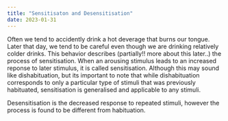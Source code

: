 ```yaml
---
title: "Sensitisaton and Desensitisation"
date: 2023-01-31
---
```


Often we tend to accidently drink a hot deverage that burns our tongue. Later that day, we tend to be careful even though we are drinking relatively 
colder drinks. This behavior describes (partially!! more about this later..) the process of sensitisation. When an arousing stimulus leads to an increased reponse to later stimulus, 
it is called sensitisation. Although this may sound like dishabituation, but its important to note that while dishabituation corresponds to 
only a particular type of stimuli that was previously habituated, sensitisation is generalised and applicable to any stimuli.

Desensitisation is the decreased response to repeated stimuli, however the process is found to be different from habituation. 

